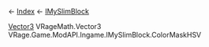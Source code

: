 ← [Index](Api-Index) ← [IMySlimBlock](VRage.Game.ModAPI.Ingame.IMySlimBlock)

[Vector3](VRageMath.Vector3) VRageMath.Vector3 VRage.Game.ModAPI.Ingame.IMySlimBlock.ColorMaskHSV